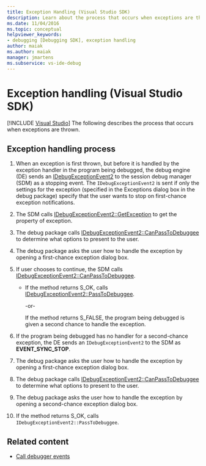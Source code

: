 ```yaml
---
title: Exception Handling (Visual Studio SDK)
description: Learn about the process that occurs when exceptions are thrown. This article describes all the steps involved.
ms.date: 11/04/2016
ms.topic: conceptual
helpviewer_keywords:
- debugging [Debugging SDK], exception handling
author: maiak
ms.author: maiak
manager: jmartens
ms.subservice: vs-ide-debug
---
```

# Exception handling (Visual Studio SDK)

 [!INCLUDE [Visual Studio](~/includes/applies-to-version/vs-windows-only.md)]
The following describes the process that occurs when exceptions are thrown.

## Exception handling process

1. When an exception is first thrown, but before it is handled by the exception handler in the program being debugged, the debug engine (DE) sends an [IDebugExceptionEvent2](../../extensibility/debugger/reference/idebugexceptionevent2.md) to the session debug manager (SDM) as a stopping event. The `IDebugExceptionEvent2` is sent if only the settings for the exception (specified in the Exceptions dialog box in the debug package) specify that the user wants to stop on first-chance exception notifications.

2. The SDM calls [IDebugExceptionEvent2::GetException](../../extensibility/debugger/reference/idebugexceptionevent2-getexception.md) to get the property of exception.

3. The debug package calls [IDebugExceptionEvent2::CanPassToDebuggee](../../extensibility/debugger/reference/idebugexceptionevent2-canpasstodebuggee.md) to determine what options to present to the user.

4. The debug package asks the user how to handle the exception by opening a first-chance exception dialog box.

5. If user chooses to continue, the SDM calls [IDebugExceptionEvent2::CanPassToDebuggee](../../extensibility/debugger/reference/idebugexceptionevent2-canpasstodebuggee.md).

    - If the method returns S_OK, calls [IDebugExceptionEvent2::PassToDebuggee](../../extensibility/debugger/reference/idebugexceptionevent2-passtodebuggee.md).

         -or-

         If the method returns S_FALSE, the program being debugged is given a second chance to handle the exception.

6. If the program being debugged has no handler for a second-chance exception, the DE sends an `IDebugExceptionEvent2` to the SDM as **EVENT_SYNC_STOP**.

7. The debug package asks the user how to handle the exception by opening a first-chance exception dialog box.

8. The debug package calls [IDebugExceptionEvent2::CanPassToDebuggee](../../extensibility/debugger/reference/idebugexceptionevent2-canpasstodebuggee.md) to determine what options to present to the user.

9. The debug package asks the user how to handle the exception by opening a second-chance exception dialog box.

10. If the method returns S_OK, calls `IDebugExceptionEvent2::PassToDebuggee`.

## Related content
- [Call debugger events](../../extensibility/debugger/calling-debugger-events.md)

